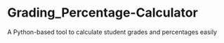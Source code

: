 # Grading_Percentage-Calculator
A Python-based tool to calculate student grades and percentages easily

